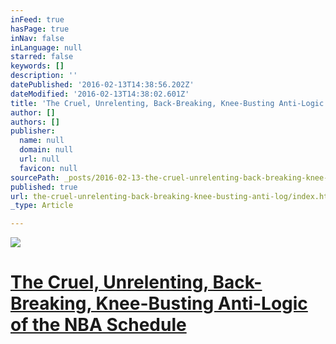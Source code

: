 ```yaml
---
inFeed: true
hasPage: true
inNav: false
inLanguage: null
starred: false
keywords: []
description: ''
datePublished: '2016-02-13T14:38:56.202Z'
dateModified: '2016-02-13T14:38:02.601Z'
title: 'The Cruel, Unrelenting, Back-Breaking, Knee-Busting Anti-Logic of the NBA Schedule'
author: []
authors: []
publisher:
  name: null
  domain: null
  url: null
  favicon: null
sourcePath: _posts/2016-02-13-the-cruel-unrelenting-back-breaking-knee-busting-anti-log.md
published: true
url: the-cruel-unrelenting-back-breaking-knee-busting-anti-log/index.html
_type: Article

---
```

![](https://the-grid-user-content.s3-us-west-2.amazonaws.com/2cd3c5af-f001-4b0b-975a-2a419c753d5b.jpg)

# [The Cruel, Unrelenting, Back-Breaking, Knee-Busting Anti-Logic of the NBA Schedule][0]

[0]: http://espn.go.com/nba/story/_/id/14757066/nba-schedule-breaking-players